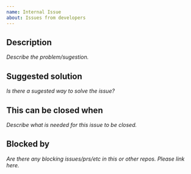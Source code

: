 ```yaml
---
name: Internal Issue
about: Issues from developers
---
```


## Description
*Describe the problem/sugestion.*

## Suggested solution
*Is there a sugested way to solve the issue?*

## This can be closed when
*Describe what is needed for this issue to be closed.*

## Blocked by
*Are there any blocking issues/prs/etc in this or other repos. Please link here.*

